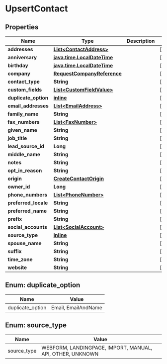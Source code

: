 
# UpsertContact

## Properties
Name | Type | Description | Notes
------------ | ------------- | ------------- | -------------
**addresses** | [**List&lt;ContactAddress&gt;**](ContactAddress.md) |  |  [optional]
**anniversary** | [**java.time.LocalDateTime**](java.time.LocalDateTime.md) |  |  [optional]
**birthday** | [**java.time.LocalDateTime**](java.time.LocalDateTime.md) |  |  [optional]
**company** | [**RequestCompanyReference**](RequestCompanyReference.md) |  |  [optional]
**contact_type** | **String** |  |  [optional]
**custom_fields** | [**List&lt;CustomFieldValue&gt;**](CustomFieldValue.md) |  |  [optional]
**duplicate_option** | [**inline**](#Duplicate_optionEnum) |  |  [optional]
**email_addresses** | [**List&lt;EmailAddress&gt;**](EmailAddress.md) |  |  [optional]
**family_name** | **String** |  |  [optional]
**fax_numbers** | [**List&lt;FaxNumber&gt;**](FaxNumber.md) |  |  [optional]
**given_name** | **String** |  |  [optional]
**job_title** | **String** |  |  [optional]
**lead_source_id** | **Long** |  |  [optional]
**middle_name** | **String** |  |  [optional]
**notes** | **String** |  |  [optional]
**opt_in_reason** | **String** |  |  [optional]
**origin** | [**CreateContactOrigin**](CreateContactOrigin.md) |  |  [optional]
**owner_id** | **Long** |  |  [optional]
**phone_numbers** | [**List&lt;PhoneNumber&gt;**](PhoneNumber.md) |  |  [optional]
**preferred_locale** | **String** |  |  [optional]
**preferred_name** | **String** |  |  [optional]
**prefix** | **String** |  |  [optional]
**social_accounts** | [**List&lt;SocialAccount&gt;**](SocialAccount.md) |  |  [optional]
**source_type** | [**inline**](#Source_typeEnum) |  |  [optional]
**spouse_name** | **String** |  |  [optional]
**suffix** | **String** |  |  [optional]
**time_zone** | **String** |  |  [optional]
**website** | **String** |  |  [optional]


<a name="Duplicate_optionEnum"></a>
## Enum: duplicate_option
Name | Value
---- | -----
duplicate_option | Email, EmailAndName


<a name="Source_typeEnum"></a>
## Enum: source_type
Name | Value
---- | -----
source_type | WEBFORM, LANDINGPAGE, IMPORT, MANUAL, API, OTHER, UNKNOWN



